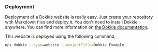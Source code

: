 ### Deployment

Deployment of a Dokkie website is really easy. Just create your repository with Markdown files and deploy it. You don't need to install Dokkie anywhere. You can find more information on [the Dokkie documentation](https://dokkie.dev/usage/deployment).

This website is deployed using the following command;

```bash
npx dokkie --type=website --projectTitle=Dokkie Example
```